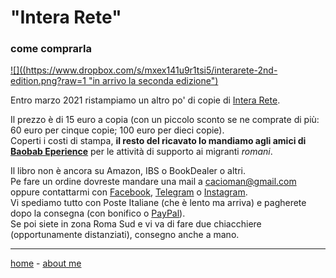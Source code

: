 # "Intera Rete"  
### come comprarla

[![]((https://www.dropbox.com/s/mxex141u9r1tsi5/interarete-2nd-edition.png?raw=1 "in arrivo la seconda edizione")](https://cacioman.github.io/interarete.html) 

Entro marzo 2021 ristampiamo un altro po' di copie di [Intera Rete](https://cacioman.github.io/interarete.html).

Il prezzo è di 15 euro a copia (con un piccolo sconto se ne comprate di più: 60 euro per cinque copie; 100 euro per dieci copie).  
Coperti i costi di stampa, **il resto del ricavato lo mandiamo agli amici di [Baobab Eperience](https://baobabexperience.org/)** per le attività di supporto ai migranti *romani*.  

Il libro non è ancora su Amazon, IBS o BookDealer o altri.    
Pe fare un ordine dovreste mandare una mail a [cacioman@gmail.com](mailto::cacioman@gmail.com) oppure contattarmi con [Facebook](https://www.facebook.com/ClaudioGatti63), [Telegram](https://t.me/cgatti) o [Instagram](https://www.instagram.com/cacioman63).  
Vi spediamo tutto con Poste Italiane (che è lento ma arriva) e pagherete dopo la consegna (con bonifico o [PayPal](https://www.paypal.me/ClaudioGatti)).  
Se poi siete in zona Roma Sud e vi va di fare due chiacchiere (opportunamente distanziati), consegno anche a mano.  

---    
[home](https://cacioman.github.io/interarete.html) - [about me](https://about.me/cacioman)  
